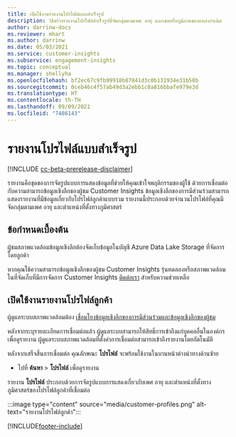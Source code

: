 ```yaml
---
title: เปิดใช้งานรายงานโปรไฟล์แบบสำเร็จรูป
description: วิธีสร้างรายงานโปรไฟล์สำเร็จรูปที่จัดกลุ่มตามเพศ อายุ และเขตหรือภูมิภาคของแหล่งกำเนิด
author: darrinw-docs
ms.reviewer: mhart
ms.author: darrinw
ms.date: 05/03/2021
ms.service: customer-insights
ms.subservice: engagement-insights
ms.topic: conceptual
ms.manager: shellyha
ms.openlocfilehash: bf2ec67c9fb99918b87841d3c0b131934e31b58b
ms.sourcegitcommit: 0ceb46c4f57ab49d3a2ebb1c8a816bbafe979e3d
ms.translationtype: HT
ms.contentlocale: th-TH
ms.lasthandoff: 09/09/2021
ms.locfileid: "7486143"
---
```

# <a name="out-of-box-profile-reports"></a>รายงานโปรไฟล์แบบสำเร็จรูป

[!INCLUDE [cc-beta-prerelease-disclaimer](includes/cc-beta-prerelease-disclaimer.md)]

รายงานคือชุดของการจัดรูปแบบการแสดงข้อมูลที่ช่วยให้คุณเข้าใจพฤติกรรมของผู้ใช้ ด้วยการเชื่อมต่อกับความสามารถข้อมูลเชิงลึกของผู้ชม Customer Insights ข้อมูลเชิงลึกของการมีส่วนร่วมสามารถแสดงรายงานที่มีข้อมูลเกี่ยวกับโปรไฟล์ลูกค้าแบบรวม รายงานนี้ประกอบด้วยจำนวนโปรไฟล์ที่คุณมี จัดกลุ่มตามเพศ อายุ และตำแหน่งที่ตั้งทางภูมิศาสตร์

## <a name="prerequisites"></a>ข้อกำหนดเบื้องต้น

ผู้ชมสภาพแวดล้อมข้อมูลเชิงลึกต้องจัดเก็บข้อมูลในบัญชี Azure Data Lake Storage ที่จัดการโดยลูกค้า

หากคุณใช้ความสามารถข้อมูลเชิงลึกของผู้ชม Customer Insights รุ่นทดลองหรือสภาพแวดล้อมในที่จัดเก็บที่มีการจัดการ Customer Insights [ติดต่อเรา](https://go.microsoft.com/fwlink/?linkid=2145734) สำหรับความช่วยเหลือ  


## <a name="enable-the-customer-profile-report"></a>เปิดใช้งานรายงานโปรไฟล์ลูกค้า

ผู้ดูแลระบบสภาพแวดล้อมต้อง [เชื่อมโยงข้อมูลเชิงลึกของการมีส่วนร่วมและข้อมูลเชิงลึกของผู้ชม](integrate-audience-insights-engagement-insights.md)

หลังจากระบุรายละเอียดการเชื่อมต่อแล้ว ผู้ดูแลระบบสามารถให้สิทธิ์การเข้าถึงแก่บุคคลอื่นในองค์กรเพื่อดูรายงาน ผู้ดูแลระบบสภาพแวดล้อมที่ตั้งค่าการเชื่อมต่อสามารถเข้าถึงรายงานโดยอัตโนมัติ 

หลังจากเสร็จสิ้นการเชื่อมต่อ คุณลักษณะ **โปรไฟล์** จะพร้อมใช้งานในบานหน้าต่างนำทางด้านซ้าย 

- ไปที่ **ค้นหา** > **โปรไฟล์** เพื่อดูรายงาน

รายงาน **โปรไฟล์** ประกอบด้วยการจัดรูปแบบการแสดงเกี่ยวกับเพศ อายุ และตำแหน่งที่ตั้งทางภูมิศาสตร์ของโปรไฟล์ลูกค้าที่เชื่อมต่อ

:::image type="content" source="media/customer-profiles.png" alt-text="รายงานโปรไฟล์ลูกค้า":::

[!INCLUDE[footer-include](../includes/footer-banner.md)]